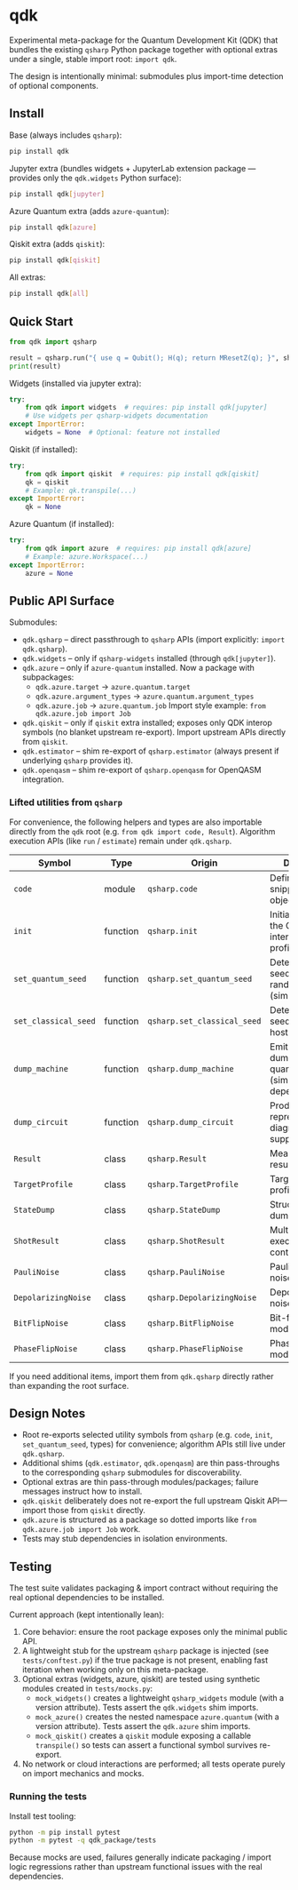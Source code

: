 # qdk

Experimental meta-package for the Quantum Development Kit (QDK) that bundles the existing
`qsharp` Python package together with optional extras under a single, stable import root: `import qdk`.

The design is intentionally minimal: submodules plus import-time detection of optional components.

## Install

Base (always includes `qsharp`):

```bash
pip install qdk
```

Jupyter extra (bundles widgets + JupyterLab extension package — provides only the `qdk.widgets` Python surface):

```bash
pip install qdk[jupyter]
```

Azure Quantum extra (adds `azure-quantum`):

```bash
pip install qdk[azure]
```

Qiskit extra (adds `qiskit`):

```bash
pip install qdk[qiskit]
```

All extras:

```bash
pip install qdk[all]
```

## Quick Start

```python
from qdk import qsharp

result = qsharp.run("{ use q = Qubit(); H(q); return MResetZ(q); }", shots=100)
print(result)
```

Widgets (installed via jupyter extra):

```python
try:
    from qdk import widgets  # requires: pip install qdk[jupyter]
    # Use widgets per qsharp-widgets documentation
except ImportError:
    widgets = None  # Optional: feature not installed
```

Qiskit (if installed):

```python
try:
    from qdk import qiskit  # requires: pip install qdk[qiskit]
    qk = qiskit
    # Example: qk.transpile(...)
except ImportError:
    qk = None
```

Azure Quantum (if installed):

```python
try:
    from qdk import azure  # requires: pip install qdk[azure]
    # Example: azure.Workspace(...)
except ImportError:
    azure = None
```

## Public API Surface

Submodules:

- `qdk.qsharp` – direct passthrough to `qsharp` APIs (import explicitly: `import qdk.qsharp`).
- `qdk.widgets` – only if `qsharp-widgets` installed (through `qdk[jupyter]`).
- `qdk.azure` – only if `azure-quantum` installed. Now a package with subpackages:
    - `qdk.azure.target` → `azure.quantum.target`
    - `qdk.azure.argument_types` → `azure.quantum.argument_types`
    - `qdk.azure.job` → `azure.quantum.job`
    Import style example: `from qdk.azure.job import Job`
- `qdk.qiskit` – only if `qiskit` extra installed; exposes only QDK interop symbols (no blanket upstream re-export). Import upstream APIs directly from `qiskit`.
- `qdk.estimator` – shim re-export of `qsharp.estimator` (always present if underlying `qsharp` provides it).
- `qdk.openqasm` – shim re-export of `qsharp.openqasm` for OpenQASM integration.

### Lifted utilities from `qsharp`

For convenience, the following helpers and types are also importable directly from the `qdk` root (e.g. `from qdk import code, Result`). Algorithm execution APIs (like `run` / `estimate`) remain under `qdk.qsharp`.

| Symbol               | Type     | Origin                      | Description                                                         |
| -------------------- | -------- | --------------------------- | ------------------------------------------------------------------- |
| `code`               | module   | `qsharp.code`               | Define inline Q# snippets / code objects.                           |
| `init`               | function | `qsharp.init`               | Initialize/configure the QDK interpreter (target profile, options). |
| `set_quantum_seed`   | function | `qsharp.set_quantum_seed`   | Deterministic seed for quantum randomness (simulators).             |
| `set_classical_seed` | function | `qsharp.set_classical_seed` | Deterministic seed for classical host RNG.                          |
| `dump_machine`       | function | `qsharp.dump_machine`       | Emit a structured dump of full quantum state (simulator dependent). |
| `dump_circuit`       | function | `qsharp.dump_circuit`       | Produce a circuit representation / diagram (when supported).        |
| `Result`             | class    | `qsharp.Result`             | Measurement result token.                                           |
| `TargetProfile`      | class    | `qsharp.TargetProfile`      | Target capability / profile descriptor.                             |
| `StateDump`          | class    | `qsharp.StateDump`          | Structured state dump object.                                       |
| `ShotResult`         | class    | `qsharp.ShotResult`         | Multi-shot execution results container.                             |
| `PauliNoise`         | class    | `qsharp.PauliNoise`         | Pauli channel noise model spec.                                     |
| `DepolarizingNoise`  | class    | `qsharp.DepolarizingNoise`  | Depolarizing noise model spec.                                      |
| `BitFlipNoise`       | class    | `qsharp.BitFlipNoise`       | Bit-flip noise model spec.                                          |
| `PhaseFlipNoise`     | class    | `qsharp.PhaseFlipNoise`     | Phase-flip noise model spec.                                        |

If you need additional items, import them from `qdk.qsharp` directly rather than expanding the root surface.

## Design Notes

- Root re-exports selected utility symbols from `qsharp` (e.g. `code`, `init`, `set_quantum_seed`, types) for convenience; algorithm APIs still live under `qdk.qsharp`.
- Additional shims (`qdk.estimator`, `qdk.openqasm`) are thin pass-throughs to the corresponding `qsharp` submodules for discoverability.
- Optional extras are thin pass-through modules/packages; failure messages instruct how to install.
- `qdk.qiskit` deliberately does not re-export the full upstream Qiskit API—import those from `qiskit` directly.
- `qdk.azure` is structured as a package so dotted imports like `from qdk.azure.job import Job` work.
- Tests may stub dependencies in isolation environments.

## Testing

The test suite validates packaging & import contract without requiring the real
optional dependencies to be installed.

Current approach (kept intentionally lean):

1. Core behavior: ensure the root package exposes only the minimal public API.
2. A lightweight stub for the upstream `qsharp` package is injected (see `tests/conftest.py`)
   if the true package is not present, enabling fast iteration when working only on this meta-package.
3. Optional extras (widgets, azure, qiskit) are tested using synthetic modules created in `tests/mocks.py`:
   - `mock_widgets()` creates a lightweight `qsharp_widgets` module (with a version attribute). Tests assert the `qdk.widgets` shim imports.
   - `mock_azure()` creates the nested namespace `azure.quantum` (with a version attribute). Tests assert the `qdk.azure` shim imports.
   - `mock_qiskit()` creates a `qiskit` module exposing a callable `transpile()` so tests can assert a functional symbol survives re-export.
4. No network or cloud interactions are performed; all tests operate purely on import mechanics and mocks.

### Running the tests

Install test tooling:

```bash
python -m pip install pytest
python -m pytest -q qdk_package/tests
```

Because mocks are used, failures generally indicate packaging / import logic regressions
rather than upstream functional issues with the real dependencies.
